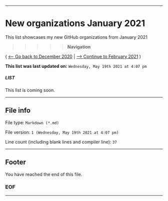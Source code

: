 
***

# New organizations January 2021

This list showcases my new GitHub organizations from January 2021

> > > > > **Navigation**

( [<-- Go back to December 2020](/NewOrgs/2020/December/README.md) | [ --> Continue to February 2021](/NewOrgs/2021/February/README.md) )

**This list was last updated on:** `Wednesday, May 19th 2021 at 4:07 pm`

##### LIST

This list is coming soon.

***

## File info

File type: `Markdown (*.md)`

File version: `1 (Wednesday, May 19th 2021 at 4:07 pm)`

Line count (including blank lines and compiler line): `37`

***

## Footer

You have reached the end of this file.

### EOF

***
